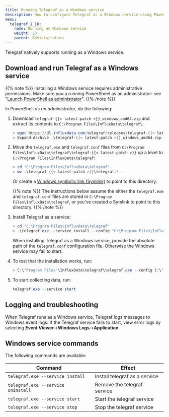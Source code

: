 ```yaml
---
title: Running Telegraf as a Windows service
description: How to configure Telegraf as a Windows service using PowerShell.
menu:
  telegraf_1_18:
    name: Running as Windows service
    weight: 20
    parent: Administration
---
```


Telegraf natively supports running as a Windows service.

<!--
## Before you begin

The Telegraf "Windows Binaries" `.zip` download includes an executable and a configuration file.
To simplify upgrades, consider whether to:

- **Set up Windows symbolic link (Symlinks) to point to the Telegraf executable**.
  This option lets you easily roll back your upgrades, and maintain your custom configuration.
- **Use one or multiple Telegraf configurations**.
  You may want multiple configs if...
-->

## Download and run Telegraf as a Windows service

{{% note %}}
Installing a Windows service requires administrative permissions.
Make sure you a running PowerSheel as an administrator:
see "[Launch PowerShell as administrator](https://docs.microsoft.com/en-us/powershell/scripting/windows-powershell/starting-windows-powershell?view=powershell-7#with-administrative-privileges-run-as-administrator)".
{{% /note %}}

In PowerShell _as an administrator_, do the following:

1. Download `telegraf-{{< latest-patch >}}_windows_amd64.zip` and extract its contents
   to `C:\Program Files\InfluxData\telegraf\`:
   ```powershell
   > wget https://dl.influxdata.com/telegraf/releases/telegraf-{{< latest-patch >}}_windows_amd64.zip -UseBasicParsing -OutFile telegraf-{{< latest-patch >}}_windows_amd64.zip
   > Expand-Archive .\telegraf-{{< latest-patch >}}_windows_amd64.zip -DestinationPath 'C:\Program Files\InfluxData\telegraf\'
   ```

2. Move the `telegraf.exe` and `telegraf.conf` files from
   `C:\Program Files\InfluxData\telegraf\telegraf-{{< latest-patch >}}`
   up a level to `C:\Program Files\InfluxData\telegraf`:
   ```powershell
   > cd "C:\Program Files\InfluxData\telegraf"
   > mv .\telegraf-{{< latest-patch >}}\telegraf.* .
   ```
   Or create a [Windows symbolic link (Symlink)](https://blogs.windows.com/windowsdeveloper/2016/12/02/symlinks-windows-10/)
   to point to this directory.

   {{% note %}}
The instructions below assume the either the `telegraf.exe` and `telegraf.conf` files are stored in
`C:\Program Files\InfluxData\telegraf`, or you've created a Symlink to point to this directory.
   {{% /note %}}

3. Install Telegraf as a service:
   ```powershell
   > cd "C:\Program Files\InfluxData\telegraf"
   > .\telegraf.exe --service install --config "C:\Program Files\InfluxData\telegraf\telegraf.conf"
   ```
   When installing Telegraf as a Windows service,
   provide the absolute path of the `telegraf.conf` configuration file.
   Otherwise the Windows service may fail to start.
3. To test that the installation works, run:

   ```powershell
   > C:\"Program Files"\InfluxData\telegraf\telegraf.exe --config C:\"Program Files"\InfluxData\telegraf\telegraf.conf --test
   ```

4. To start collecting data, run:

   ```powershell
   telegraf.exe --service start
   ```

<!--
#### (Optional) Specify multiple configuration files

If you have multiple Telegraf configuration files, you can specify a `--config-directory` for the service to use:

1. Create a directory for configuration snippets at `C:\Program Files\Telegraf\telegraf.d`.
2. Include the `--config-directory` option when registering the service:
   ```powershell
   > C:\"Program Files"\Telegraf\telegraf.exe --service install --config C:\"Program Files"\Telegraf\telegraf.conf --config-directory C:\"Program Files"\Telegraf\telegraf.d
   ```
-->

## Logging and troubleshooting

When Telegraf runs as a Windows service, Telegraf logs messages to Windows event logs.
If the Telegraf service fails to start, view error logs by selecting **Event Viewer**→**Windows Logs**→**Application**.

## Windows service commands

The following commands are available:

| Command                            | Effect                        |
|------------------------------------|-------------------------------|
| `telegraf.exe --service install`   | Install telegraf as a service |
| `telegraf.exe --service uninstall` | Remove the telegraf service   |
| `telegraf.exe --service start`     | Start the telegraf service    |
| `telegraf.exe --service stop`      | Stop the telegraf service     |
